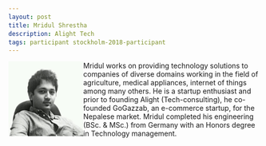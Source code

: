 ```yaml
---
layout: post
title: Mridul Shrestha
description: Alight Tech
tags: participant stockholm-2018-participant
---
```

<img align="left" width="150" height="150" src="/events/2018-04-stockholm/people/shrestha_mridul.jpg" alt="Mridul Shrestha"/>Mridul works on providing technology solutions to companies of diverse domains working in the field of agriculture, medical appliances, internet of things among many others. He is a startup enthusiast and prior to founding Alight (Tech-consulting), he co-founded GoGazzab, an e-commerce startup, for the Nepalese market. Mridul completed his engineering (BSc. & MSc.) from Germany with an Honors degree in Technology management.